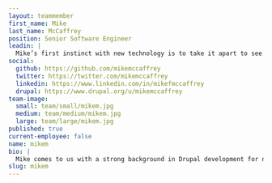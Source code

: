 ```yaml
---
layout: teammember
first_name: Mike
last_name: McCaffrey
position: Senior Software Engineer
leadin: |
  Mike’s first instinct with new technology is to take it apart to see how it works. While that doesn’t necessarily bode well for the future of our new coffee maker, it does mean that Mike won’t rest until he knows a new website framework inside and out.
social:
  github: https://github.com/mikemccaffrey
  twitter: https://twitter.com/mikemccaffrey
  linkedin: https://www.linkedin.com/in/mikefmccaffrey
  drupal: https://www.drupal.org/u/mikemccaffrey
team-image:
  small: team/small/mikem.jpg
  medium: team/medium/mikem.jpg
  large: team/large/mikem.jpg
published: true
current-employee: false
name: mikem
bio: |
  Mike comes to us with a strong background in Drupal development for nonprofits. For the past few years, he’s been a prolific member of the Drupal community, and is one of the architects behind the Drupal fork, Backdrop CMS. He’s passionate about helping nonprofits build powerful websites to support their mission. When he’s not busy tackling the latest client project, he’s learning how to spin and knit, because that’s what you do when you have two really fluffy angora rabbits.
slug: mikem
---
```

